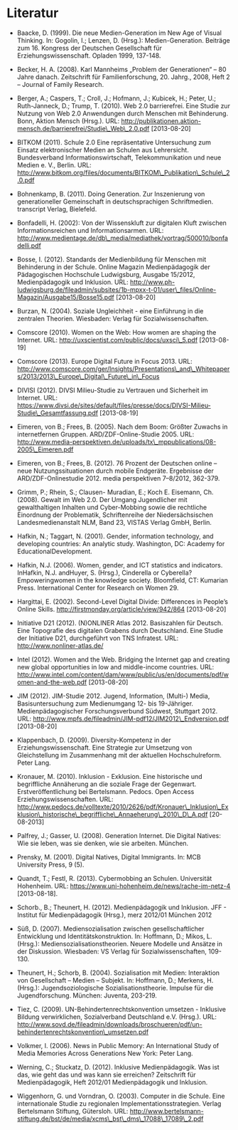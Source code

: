 # Literatur

- Baacke, D. (1999). Die neue Medien-Generation im New Age of Visual Thinking. In: Gogolin, I.; Lenzen, D. (Hrsg.): Medien-Generation. Beiträge zum 16. Kongress der Deutschen Gesellschaft für Erziehungswissenschaft. Opladen 1999, 137-148.

- Becker, H. A. (2008). Karl Mannheims „Problem der Generationen“ – 80 Jahre danach. Zeitschrift für Familienforschung, 20. Jahrg., 2008, Heft 2 – Journal of Family Research.

- Berger, A.; Caspers, T.; Croll, J.; Hofmann, J.; Kubicek, H.; Peter, U.; Ruth-Janneck, D.; Trump, T. (2010). Web 2.0 barrierefrei. Eine Studie zur Nutzung von Web 2.0 Anwendungen durch Menschen mit Behinderung. Bonn, Aktion Mensch (Hrsg.). URL: http://publikationen.aktion-mensch.de/barrierefrei/Studie\_Web\_2.0.pdf \[2013-08-20]

- BITKOM (2011). Schule 2.0 Eine repräsentative Untersuchung zum Einsatz elektronischer Medien an Schulen aus Lehrersicht. Bundesverband Informationswirtschaft, Telekommunikation und neue Medien e. V., Berlin. URL: http://www.bitkom.org/files/documents/BITKOM\_Publikation\_Schule\_2.0.pdf

- Bohnenkamp, B. (2011). Doing Generation. Zur Inszenierung von generationeller Gemeinschaft in deutschsprachigen Schriftmedien. transcript Verlag, Bielefeld.

- Bonfadelli, H. (2002): Von der Wissenskluft zur digitalen Kluft zwischen Informationsreichen und Informationsarmen. URL: http://www.medientage.de/db\_media/mediathek/vortrag/500010/bonfadelli.pdf

- Bosse, I. (2012). Standards der Medienbildung für Menschen mit Behinderung in der Schule. Online Magazin Medienpädagogik der Pädagogischen Hochschule Ludwigsburg, Ausgabe 15/2012, Medienpädagogik und Inklusion. URL: http://www.ph-ludwigsburg.de/fileadmin/subsites/1b-mpxx-t-01/user\_files/Online-Magazin/Ausgabe15/Bosse15.pdf \[2013-08-20]

- Burzan, N. (2004). Soziale Ungleichheit - eine Einführung in die zentralen Theorien. Wiesbaden: Verlag für Sozialwissenschaften.

- Comscore (2010). Women on the Web: How women are shaping the Internet. URL: http://uxscientist.com/public/docs/uxsci\_5.pdf \[2013-08-19]

- Comscore (2013). Europe Digital Future in Focus 2013. URL: http://www.comscore.com/ger/Insights/Presentations\_and\_Whitepapers/2013/2013\_Europe\_Digital\_Future\_in\_Focus

- DIVISI (2012). DIVSI Milieu-Studie zu Vertrauen und Sicherheit im Internet. URL: https://www.divsi.de/sites/default/files/presse/docs/DIVSI-Milieu-Studie\_Gesamtfassung.pdf \[2013-08-19]

- Eimeren, von B.; Frees, B. (2005). Nach dem Boom: Größter Zuwachs in internetfernen Gruppen. ARD/ZDF-Online-Studie 2005. URL: http://www.media-perspektiven.de/uploads/tx\_mppublications/08-2005\_Eimeren.pdf

- Eimeren, von B.; Frees, B. (2012). 76 Prozent der Deutschen online – neue Nutzungssituationen durch mobile Endgeräte. Ergebnisse der ARD/ZDF-Onlinestudie 2012. media perspektiven 7–8/2012, 362-379.

- Grimm, P.; Rhein, S.; Clausen- Muradian, E.; Koch E. Eisemann, Ch. (2008). Gewalt im Web 2.0. Der Umgang Jugendlicher mit gewalthaltigen Inhalten und Cyber-Mobbing sowie die rechtliche Einordnung der Problematik, Schriftenreihe der Niedersächsischen Landesmedienanstalt NLM, Band 23, VISTAS Verlag GmbH, Berlin.

- Hafkin, N.; Taggart, N. (2001). Gender, information technology, and developing countries: An analytic study. Washington, DC: Academy for EducationalDevelopment.

- Hafkin, N.J. (2006). Women, gender, and ICT statistics and indicators. InHafkin, N.J. andHuyer, S. (Hrsg.), Cinderella or Cyberella? Empoweringwomen in the knowledge society. Bloomfield, CT: Kumarian Press. International Center for Research on Women 29.

- Hargittai, E. (2002). Second-Level Digital Divide: Differences in People’s Online Skills. http://firstmonday.org/article/view/942/864 \[2013-08-20]

- Initiative D21 (2012). (N)ONLINER Atlas 2012. Basiszahlen für Deutsch. Eine Topografie des digitalen Grabens durch Deutschland. Eine Studie der Initiative D21, durchgeführt von TNS Infratest. URL: http://www.nonliner-atlas.de/

- Intel (2012). Women and the Web. Bridging the Internet gap and creating new global opportunities in low and middle-income countries. URL: http://www.intel.com/content/dam/www/public/us/en/documents/pdf/women-and-the-web.pdf \[2013-08-20]

- JIM (2012). JIM-Studie 2012. Jugend, Information, (Multi-) Media, Basisuntersuchung zum Medienumgang 12- bis 19-Jähriger. Medienpädagogischer Forschungsverbund Südwest, Stuttgart 2012. URL: http://www.mpfs.de/fileadmin/JIM-pdf12/JIM2012\_Endversion.pdf \[2013-08-20]

- Klappenbach, D. (2009). Diversity-Kompetenz in der Erziehungswissenschaft. Eine Strategie zur Umsetzung von Gleichstellung im Zusammenhang mit der aktuellen Hochschulreform. Peter Lang.

- Kronauer, M. (2010). Inklusion - Exklusion. Eine historische und begriffliche Annäherung an die soziale Frage der Gegenwart. Erstveröffentlichung bei Bertelsmann. Pedocs. Open Access Erziehungswissenschaften. URL: http://www.pedocs.de/volltexte/2010/2626/pdf/Kronauer\_Inklusion\_Exklusion\_historische\_begriffliche\_Annaeherung\_2010\_D\_A.pdf \[20-08-2013]

- Palfrey, J.; Gasser, U. (2008). Generation Internet. Die Digital Natives: Wie sie leben, was sie denken, wie sie arbeiten. München.

- Prensky, M. (2001). Digital Natives, Digital Immigrants. In: MCB University Press, 9 (5).

- Quandt, T.; Festl, R. (2013). Cybermobbing an Schulen. Universität Hohenheim. URL: https://www.uni-hohenheim.de/news/rache-im-netz-4 \[2013-08-18].

- Schorb., B.; Theunert, H. (2012). Medienpädagogik und Inklusion. JFF - Institut für Medienpädagogik (Hrsg.), merz 2012/01 München 2012

- Süß, D. (2007). Mediensozialisation zwischen gesellschaftlicher Entwicklung und Identitätskonstruktion. In: Hoffmann, D.; Mikos, L. (Hrsg.): Mediensozialisationstheorien. Neuere Modelle und Ansätze in der Diskussion. Wiesbaden: VS Verlag für Sozialwissenschaften, 109-130.

- Theunert, H.; Schorb, B. (2004). Sozialisation mit Medien: Interaktion von Gesellschaft – Medien – Subjekt. In: Hoffmann, D.; Merkens, H. (Hrsg.): Jugendsoziologische Sozialisationstheorie. Impulse für die Jugendforschung. München: Juventa, 203-219.

- Tiez, C. (2009). UN-Behindertenrechtskonvention umsetzen - Inklusive Bildung verwirklichen, Sozialverband Deutschland e.V. (Hrsg.). URL: http://www.sovd.de/fileadmin/downloads/broschueren/pdf/un-behindertenrechtskonvention\_umsetzen.pdf

- Volkmer, I. (2006). News in Public Memory: An International Study of Media Memories Across Generations New York: Peter Lang.

- Werning, C.; Stuckatz, D. (2012). Inklusive Medienpädagogik. Was ist das, wie geht das und was kann sie erreichen? Zeitschrift für Medienpädagogik, Heft 2012/01 Medienpädagogik und Inklusion.

- Wiggenhorn, G. und Vorndran, O. (2003). Computer in die Schule. Eine internationale Studie zu regionalen Implementationsstrategien. Verlag Bertelsmann Stiftung, Gütersloh. URL: http://www.bertelsmann-stiftung.de/bst/de/media/xcms\_bst\_dms\_17088\_17089\_2.pdf
